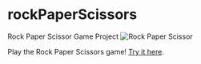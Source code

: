 # rockPaperScissors
Rock Paper Scissor Game Project
![Rock Paper Scissor](https://github.com/InciGulcinDY/rockPaperScissors/assets/113159986/594409ee-1de8-442c-9fd6-478e645c1b8e)

Play the Rock Paper Scissors game! [Try it here](https://github.com/InciGulcinDY/rockPaperScissors.git).
